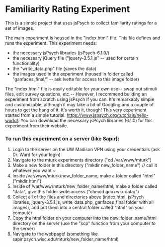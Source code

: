 # Familiarity Rating Experiment
This is a simple project that uses jsPsych to collect familiarity ratings for a set of images.

The main experiment is housed in the "index.html" file. This file defines and runs the experiment. 
This experiment needs:
* the necessary jsPsych libraries (jsPsych-6.1.0/)
* the necessary jQuery file ("jquery-3.5.1.js" -- used for certain functionality)
* the "write_data.php" file (saves the data)
* the images used in the experiment (housed in folder called "ganfaces_final/" -- ask Ivette for access to this image folder) 

The "index.html" file is easily editable for your own use-- swap out stimuli files, edit survey questions, etc.-- However, I recommend building an experiment from scratch using jsPsych if you can.
It's remarkably simple and customizable, although it may take a bit of Googling and a couple of hours to get the hang of it. It's worth it, though! This very experiment started from a simple tutorial: https://www.jspsych.org/tutorials/hello-world/.
You can download the necessary jsPsych libraries (6.1.0) for this experiment from their website.


### To run this experiment on a server (like Sapir):
1. Login to the server on the UW Madison VPN using your credentials (ask Dr. Ward for your login)
2. Navigate to the mturk experiments directory ("cd /var/www/mturk")
3. Make a new folder in this directory ("mkdir new_folder_name") // call it whatever you want ~
4. Inside /var/www/mturk/new_folder_name, make a folder called "html" ("mkdir html")
5. Inside of /var/www/mturk/new_folder_name/html, make a folder called "data", give this folder write access ("chmod gou+wrx data/")
4. Collect all of the files and directories above (index.html, jsPsych libraries, jquery-3.5.1.js, write_data.php, ganfaces_final folder with all images), and put them into a central folder called "html" on your computer
5. Copy the html folder on your computer into the new_folder_name/html directory on the server (use the "scp" function from your computer to the server)
6. Navigate to the webpage! (something like sapir.psych.wisc.edu/mturk/new_folder_name/html)
